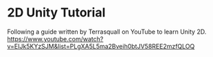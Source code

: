 # 2D Unity Tutorial
 Following a guide written by Terrasquall on YouTube to learn Unity 2D. https://www.youtube.com/watch?v=EIJk5KYzSJM&list=PLgXA5L5ma2Bveih0btJV58REE2mzfQLOQ
